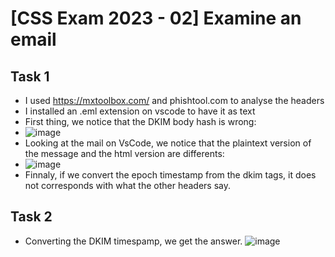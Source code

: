# [CSS Exam 2023 - 02] Examine an email
## Task 1
- I used https://mxtoolbox.com/ and phishtool.com to analyse the headers
- I installed an .eml extension on vscode to have it as text
- First thing, we notice that the DKIM body hash is wrong:
-   ![image](https://github.com/user-attachments/assets/16e68f12-3581-412d-92a5-faf7e35ee2a0)
- Looking at the mail on VsCode, we notice that the plaintext version of the message and the html version are differents:
-   ![image](https://github.com/user-attachments/assets/4c557c03-7465-4994-be78-e4175686871f)
- Finnaly, if we convert the epoch timestamp from the dkim tags, it does not corresponds with what the other headers say.

## Task 2
- Converting the DKIM timespamp, we get the answer.
  ![image](https://github.com/user-attachments/assets/47c83499-cbc8-4f57-8da7-29b21651536f)

